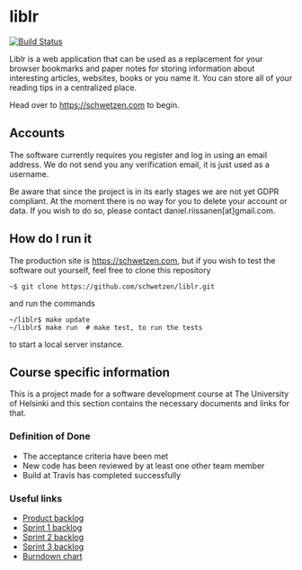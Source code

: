 # liblr

[![Build Status](https://travis-ci.org/schwetzen/liblr.svg?branch=dev)](https://travis-ci.org/schwetzen/liblr)

Liblr is a web application that can be used as a replacement for your browser
bookmarks and paper notes for storing information about interesting articles,
websites, books or you name it. You can store all of your reading tips in a
centralized place.

Head over to https://schwetzen.com to begin.

## Accounts



The software currently requires you register and log in using an email address.
We do not send you any verification email, it is just used as a username.

Be aware that since the project is in its early stages we are not yet GDPR
compliant. At the moment there is no way for you to delete your account or data.
If you wish to do so, please contact daniel.riissanen[at]gmail.com.

## How do I run it

The production site is https://schwetzen.com, but if you wish to test the
software out yourself, feel free to clone this repository
```
~$ git clone https://github.com/schwetzen/liblr.git
```
and run the commands
```
~/liblr$ make update
~/liblr$ make run  # make test, to run the tests
```
to start a local server instance.

## Course specific information

This is a project made for a software development course at The University of
Helsinki and this section contains the necessary documents and links for that.

### Definition of Done
- The acceptance criteria have been met
- New code has been reviewed by at least one other team member
- Build at Travis has completed successfully

### Useful links
- [Product backlog](https://docs.google.com/spreadsheets/d/15EXXftlXvssDdknBq9nNkMCjH7mDnwAeK0zw14V76M8/edit?usp=sharing)
- [Sprint 1 backlog](https://docs.google.com/spreadsheets/d/14ZnelNYfI1DPEMyDz9Tm0RVpIi0oDKOS8HHnhe32Zh0/edit?usp=sharing)
- [Sprint 2 backlog](https://docs.google.com/spreadsheets/d/11PPuZSJEFHD_mbAesJxFxLXXr89taoT3hm0w2X60JVA/edit?usp=sharing)
- [Sprint 3 backlog](https://docs.google.com/spreadsheets/d/1nEZxifxYrckJiFKRFn_WfPdEwU8H2xoJn6IvMP-y_3o/edit?usp=sharing)
- [Burndown chart](https://docs.google.com/spreadsheets/d/1Gn-kzJeadceD5dZH-4P0hI_JCB0PMYjwW80lVVSa_AQ/edit?usp=sharing)
